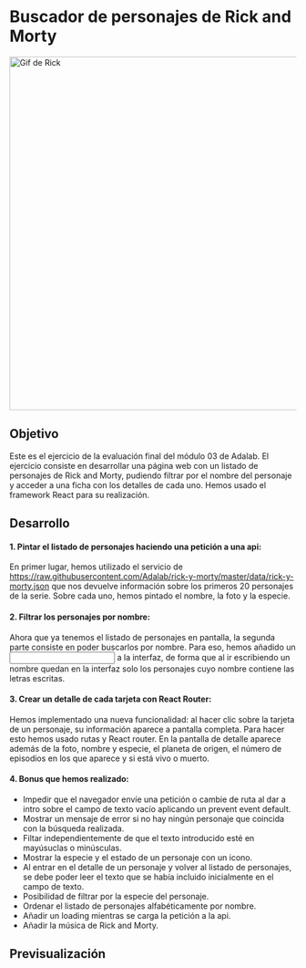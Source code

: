 # Buscador de personajes de Rick and Morty
<img alt="Gif de Rick" src="https://media.giphy.com/media/js0dt5JLCU01bvlt7d/giphy.gif" width=620px/>

## Objetivo
Este es el ejercicio de la evaluación final del módulo 03 de Adalab. El ejercicio consiste en desarrollar una página web con un listado de personajes de Rick and Morty, pudiendo filtrar por el nombre del personaje y acceder a una ficha con los detalles de cada uno. Hemos usado el framework React para su realización.

## Desarrollo

#### 1. Pintar el listado de personajes haciendo una petición a una api:
En primer lugar, hemos utilizado el servicio de  https://raw.githubusercontent.com/Adalab/rick-y-morty/master/data/rick-y-morty.json que nos devuelve información sobre los primeros 20 personajes de la serie. Sobre cada uno, hemos pintado el nombre, la foto y la especie.
 
#### 2. Filtrar los personajes por nombre:
Ahora que ya tenemos el listado de personajes en pantalla, la segunda parte consiste en poder buscarlos por nombre. Para eso, hemos añadido un <input> a la interfaz, de forma que al ir escribiendo un nombre quedan en la interfaz solo los personajes cuyo nombre contiene las letras escritas.

#### 3. Crear un detalle de cada tarjeta con React Router:
Hemos implementado una nueva funcionalidad: al hacer clic sobre la tarjeta de un personaje, su información aparece a pantalla completa. Para hacer esto hemos usado rutas y React router. En la pantalla de detalle aparece además de la foto, nombre y especie, el planeta de origen, el número de episodios en los que aparece y si está vivo o muerto.

#### 4. Bonus que hemos realizado:
- Impedir que el navegador envíe una petición o cambie de ruta al dar a intro sobre el campo de texto vacío aplicando un prevent event default.
- Mostrar un mensaje de error si no hay ningún personaje que coincida con la búsqueda realizada.
- Filtar independientemente de que el texto introducido esté en mayúsuclas o minúsculas.
- Mostrar la especie y el estado de un personaje con un icono.
- Al entrar en el detalle de un personaje y volver al listado de personajes, se debe poder leer el texto que se había incluido inicialmente en el campo de texto.
- Posibilidad de filtrar por la especie del personaje.
- Ordenar el listado de personajes alfabéticamente por nombre.
- Añadir un loading mientras se carga la petición a la api.
- Añadir la música de Rick and Morty.

## Previsualización
